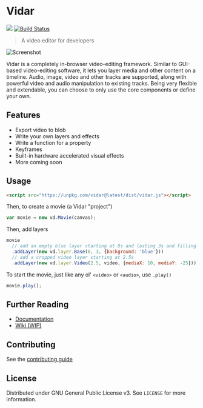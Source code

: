 # Vidar

[![](https://img.shields.io/npm/v/vidar)](https://www.npmjs.com/package/vidar)
[![Build Status](https://img.shields.io/endpoint.svg?url=https%3A%2F%2Factions-badge.atrox.dev%2Fclabe45%2Fvidar%2Fbadge&style=flat)](https://actions-badge.atrox.dev/clabe45/vidar/goto)

> A video editor for developers

![Screenshot](screenshots/2019-08-17_0.png)

Vidar is a completely in-browser video-editing framework. Similar to GUI-based video-editing software, it lets you layer media and other content on a timeline. Audio, image, video and other tracks are supported, along with powerful video and audio manipulation to existing tracks. Being very flexible and extendable, you can choose to only use the core components or define your own.

## Features

- Export video to blob
- Write your own layers and effects
- Write a function for a property
- Keyframes
- Built-in hardware accelerated visual effects
- More coming soon

## Usage

```html
<script src="https://unpkg.com/vidar@latest/dist/vidar.js"></script>
```

Then, to create a movie (a Vidar "project")
```js
var movie = new vd.Movie(canvas);
```

Then, add layers
```js
movie
  // add an empty blue layer starting at 0s and lasting 3s and filling the entire screen
  .addLayer(new vd.layer.Base(0, 3, {background: 'blue'}))
  // add a cropped video layer starting at 2.5s
  .addLayer(new vd.layer.Video(2.5, video, {mediaX: 10, mediaY: -25}));
```

To start the movie, just like any ol' `<video>` or `<audio>`, use `.play()`
```js
movie.play();
```

## Further Reading

- [Documentation](https://clabe45.github.io/vidar)
- [Wiki (WIP)](https://github.com/clabe45/vidar/wiki)

## Contributing

See the [contributing guide](CONTRIBUTING.md)

## License

Distributed under GNU General Public License v3. See `LICENSE` for more information.
